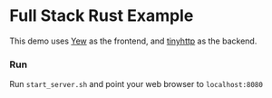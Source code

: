 # Full Stack Rust Example

This demo uses [Yew](https://yew.rs/) as the frontend, and [tinyhttp]() as the backend.

### Run 

Run `start_server.sh` and point your web browser to `localhost:8080`
